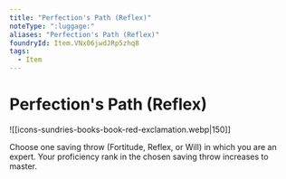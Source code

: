 ```yaml
---
title: "Perfection's Path (Reflex)"
noteType: ":luggage:"
aliases: "Perfection's Path (Reflex)"
foundryId: Item.VNx06jwdJRp5zhq8
tags:
  - Item
---
```


# Perfection's Path (Reflex)
![[icons-sundries-books-book-red-exclamation.webp|150]]

Choose one saving throw (Fortitude, Reflex, or Will) in which you are an expert. Your proficiency rank in the chosen saving throw increases to master.
